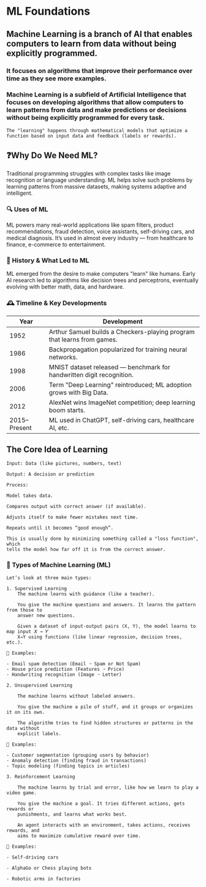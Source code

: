 # ML Foundations

## Machine Learning is a branch of AI that enables computers to learn from data without being explicitly programmed.
### It focuses on algorithms that improve their performance over time as they see more examples.

### Machine Learning is a subfield of Artificial Intelligence that focuses on developing algorithms that allow computers to learn patterns from data and make predictions or decisions without being explicitly programmed for every task.
    The "learning" happens through mathematical models that optimize a function based on input data and feedback (labels or rewards).


## ❓Why Do We Need ML?

Traditional programming struggles with complex tasks like image recognition or language understanding.
ML helps solve such problems by learning patterns from massive datasets, making systems 
adaptive and intelligent.


### 🔍 Uses of ML

ML powers many real-world applications like spam filters, product recommendations, 
fraud detection, voice assistants, self-driving cars, and medical diagnosis.
It’s used in almost every industry — from healthcare to finance, e-commerce to 
entertainment.


### 📜 History & What Led to ML

ML emerged from the desire to make computers "learn" like humans.
Early AI research led to algorithms like decision trees and perceptrons, eventually evolving with better math, data, and hardware.


### 🕰️ Timeline & Key Developments

| Year         | Development                                                                       |
|--------------|------------------------------------------------------------------------------------|
| 1952         | Arthur Samuel builds a Checkers-playing program that learns from games.           |
| 1986         | Backpropagation popularized for training neural networks.                         |
| 1998         | MNIST dataset released — benchmark for handwritten digit recognition.             |
| 2006         | Term "Deep Learning" reintroduced; ML adoption grows with Big Data.               |
| 2012         | AlexNet wins ImageNet competition; deep learning boom starts.                     |
| 2015–Present | ML used in ChatGPT, self-driving cars, healthcare AI, etc.                        |



## The Core Idea of Learning

    Input: Data (like pictures, numbers, text)

    Output: A decision or prediction

    Process:

    Model takes data.

    Compares output with correct answer (if available).

    Adjusts itself to make fewer mistakes next time.

    Repeats until it becomes “good enough”.

    This is usually done by minimizing something called a "loss function", which 
    tells the model how far off it is from the correct answer.


### 🧪 Types of Machine Learning (ML)

    Let’s look at three main types:

    1. Supervised Learning
        The machine learns with guidance (like a teacher).

        You give the machine questions and answers. It learns the pattern from those to 
        answer new questions.

        Given a dataset of input-output pairs (X, Y), the model learns to map input 𝑋 → 𝑌
        X→Y using functions (like linear regression, decision trees, etc.).

    🧠 Examples:

    - Email spam detection (Email ➝ Spam or Not Spam)
    - House price prediction (Features ➝ Price)
    - Handwriting recognition (Image ➝ Letter)

    2. Unsupervised Learning

        The machine learns without labeled answers.
        
        You give the machine a pile of stuff, and it groups or organizes it on its own.
        
        The algorithm tries to find hidden structures or patterns in the data without 
        explicit labels.

    🧠 Examples:

    - Customer segmentation (grouping users by behavior)
    - Anomaly detection (finding fraud in transactions)
    - Topic modeling (finding topics in articles)

    3. Reinforcement Learning

        The machine learns by trial and error, like how we learn to play a video game.

        You give the machine a goal. It tries different actions, gets rewards or 
        punishments, and learns what works best.

        An agent interacts with an environment, takes actions, receives rewards, and 
        aims to maximize cumulative reward over time.

    🧠 Examples:

    - Self-driving cars

    - AlphaGo or Chess playing bots

    - Robotic arms in factories
